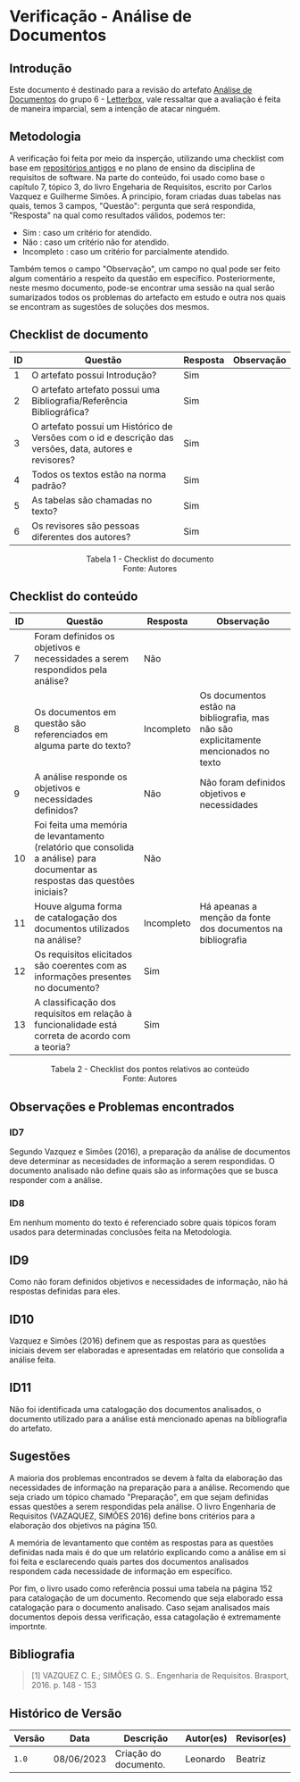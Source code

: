 # Verificação - Análise de Documentos

## Introdução

Este documento é destinado para a revisão do artefato [Análise de Documentos](<https://requisitos-de-software.github.io/2023.1-Letterboxd/Elicita%C3%A7%C3%A3o/analise/>) do grupo 6 - [Letterbox](https://github.com/Requisitos-de-Software/2023.1-Letterboxd), vale ressaltar que a avaliação é feita de maneira imparcial, sem a intenção de atacar ninguém.

## Metodologia

A verificação foi feita por meio da insperção, utilizando uma checklist com base em [repositórios antigos](https://github.com/Requisitos-de-Software) e no plano de ensino da disciplina de requisitos de software.
Na parte do conteúdo, foi usado como base o capítulo 7, tópico 3, do livro Engeharia de Requisitos, escrito por Carlos Vazquez e Guilherme Simões. A principio, foram criadas duas tabelas nas quais, temos 3 campos, "Questão": pergunta que será respondida, "Resposta" na qual como resultados válidos, podemos ter:

- Sim : caso um critério for atendido.
- Não : caso um critério não for atendido.
- Incompleto : caso um critério for parcialmente atendido.

Também temos o campo "Observação", um campo no qual pode ser feito algum comentário a respeito da questão em específico. Posteriormente, neste mesmo documento, pode-se encontrar uma sessão na qual serão sumarizados todos os problemas do artefacto em estudo e outra nos quais se encontram as sugestões de soluções dos mesmos.

## Checklist de documento

|ID|Questão|Resposta|Observação|
|--|-------|--------|----------|
|1|O artefato possui Introdução?                                                                                |    Sim    |          |
|2|O artefato artefato possui uma Bibliografia/Referência Bibliográfica?                                        |    Sim    |          |
|3|O artefato possui um Histórico de Versões com o id e descrição das versões, data, autores e revisores?       |    Sim    |          |
|4|Todos os textos estão na norma padrão?                                                                       |    Sim    |          |
|5|As tabelas são chamadas no texto?                                                                            |    Sim    |          |
|6|Os revisores são pessoas diferentes dos autores?                                                             |    Sim    |          |

<p align="center"> Tabela 1 - Checklist do documento <br> Fonte: Autores </p>

## Checklist do conteúdo

| ID  | Questão | Resposta | Observação |
| --- | ------- | -------- | ---------- |
|   7  |    Foram definidos os objetivos e necessidades a serem respondidos pela análise?     |     Não     |            |
|   8  | Os documentos em questão são referenciados em alguma parte do texto? | Incompleto | Os documentos estão na bibliografia, mas não são explicitamente mencionados no texto |
|   9  | A análise responde os objetivos e necessidades definidos?  | Não  | Não foram definidos objetivos e necessidades  |
|  10  |  Foi feita uma memória de levantamento (relatório que consolida a análise) para documentar as respostas das questões iniciais? | Não  |   |
|  11  |   Houve alguma forma de catalogação dos documentos utilizados na análise?  |  Incompleto  |   Há apeanas a menção da fonte dos documentos na bibliografia  |
|  12  | Os requisitos elicitados são coerentes com as informações presentes no documento?  | Sim  |   |
| 13  | A classificação dos requisitos em relação à funcionalidade está correta de acordo com a teoria?  | Sim  |   |
<p align="center"> Tabela 2 - Checklist dos pontos relativos ao conteúdo <br> Fonte: Autores </p>

## Observações e Problemas encontrados


### ID7

Segundo Vazquez e Simões (2016), a preparação da análise de documentos deve determinar as necesidades de informação a serem respondidas. O documento analisado não define quais
são as informações que se busca responder com a análise.

### ID8

Em nenhum momento do texto é referenciado sobre quais tópicos foram usados para determinadas conclusões feita na Metodologia.

## ID9

Como não foram definidos objetivos e necessidades de informação, não há respostas definidas para eles.

## ID10

Vazquez e Simões (2016) definem que as respostas para as questões iniciais devem ser elaboradas e apresentadas em relatório que consolida a análise feita.

## ID11

Não foi identificada uma catalogação dos documentos analisados, o documento utilizado para a análise está mencionado apenas na bibliografia do artefato.

## Sugestões

A maioria dos problemas encontrados se devem à falta da elaboração das necessidades de informação na preparação para a análise. Recomendo que seja criado um tópico 
chamado "Preparação", em que sejam definidas essas questões a serem respondidas pela análise. O livro Engenharia de Requisitos (VAZAQUEZ, SIMÕES 2016) define bons 
critérios para a elaboração dos objetivos na página 150. 

A memória de levantamento que contém as respostas para as questões definidas nada mais é do que um relatório explicando como a análise em si foi feita e esclarecendo 
quais partes dos documentos analisados respondem cada necessidade de informação em específico.

Por fim, o livro usado como referência possui uma tabela na página 152 para catalogação de um documento. Recomendo que seja elaborado essa catalogação para o documento analisado.
Caso sejam analisados mais documentos depois dessa verificação, essa catagolação é extremamente importnte.


## Bibliografia

> [1] VAZQUEZ C. E.; SIMÕES G. S.. Engenharia de Requisitos. Brasport, 2016. p. 148 - 153

## Histórico de Versão

| Versão | Data       | Descrição             | Autor(es) | Revisor(es)        |
| ------ | ---------- | --------------------- | --------- | ------------------ |
| `1.0`  | 08/06/2023 | Criação do documento. | Leonardo      | Beatriz |
